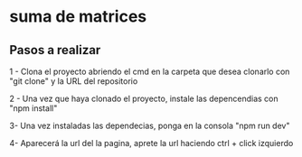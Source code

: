 # suma de matrices

## Pasos a realizar

1 - Clona el proyecto abriendo el cmd en la carpeta que desea clonarlo con "git clone" y la URL del repositorio

2 - Una vez que haya clonado el proyecto, instale las depencendias con "npm install"

3- Una vez instaladas las dependecias, ponga en la consola "npm run dev"

4- Aparecerá la url del la pagina, aprete la url haciendo ctrl + click izquierdo
